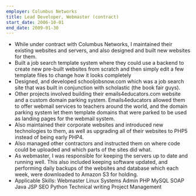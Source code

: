```yaml
---
employer: Columbus Networks
title: Lead Developer, Webmaster (contract)
start_date: 2006-10-01
end_date: 2009-01-30
---
```


- While under contract with Columbus Networks, I maintained their existing websites and servers, and also designed and built new websites for them.
- Built a job search template system where they could use a backend to create new pre-built websites from scratch and then simply edit a few template files to change how it looks completely
- Designed, and developed schooljobsnow.com which was a job search site that was built in conjunction with scholastic (the book fair guys).
- Other projects involved building their emails4educators.com website and a custom domain parking system. Emails4educators allowed them to offer webmail services to teachers around the world, and the domain parking system let them template domains that were parked to be used as landing pages for the webmail system.
- Also maintained their corporate websites and introduced new technologies to them, as well as upgrading all of their websites to PHP5 instead of being early PHP4.
- Also managed other contractors and instructed them on where code could be uploaded and which parts of the sites did what.
- As webmaster, I was responsible for keeping the servers up to date and running well. This also included keeping software updated, and performing daily backups of the websites and database which each week, were downloaded to Amazon S3 for holding.
- Applicable Skills: Webmaster  Linux Systems Admin  PHP  MySQL  SOAP  Java  JSP  SEO Python  Technical writing  Project Management
